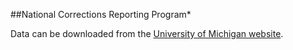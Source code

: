 ##National Corrections Reporting Program*

Data can be downloaded from the [University of Michigan website](http://www.icpsr.umich.edu/icpsrweb/NACJD/series/38/studies/36285?archive=NACJD&sortBy=7).
